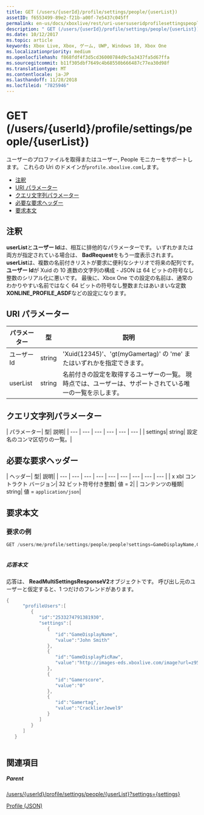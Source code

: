 ```yaml
---
title: GET (/users/{userId}/profile/settings/people/{userList})
assetID: f6553499-89e2-f21b-a00f-7e5437c045ff
permalink: en-us/docs/xboxlive/rest/uri-usersuseridprofilesettingspeopleuserlistget.html
description: " GET (/users/{userId}/profile/settings/people/{userList})"
ms.date: 10/12/2017
ms.topic: article
keywords: Xbox Live, Xbox, ゲーム, UWP, Windows 10, Xbox One
ms.localizationpriority: medium
ms.openlocfilehash: f868fdf4f3d5cd36000784d9c5a3437fa5d67ffa
ms.sourcegitcommit: b11f305dbf7649c4b68550b666487c77ea30d98f
ms.translationtype: MT
ms.contentlocale: ja-JP
ms.lasthandoff: 11/28/2018
ms.locfileid: "7825946"
---
```

# <a name="get-usersuseridprofilesettingspeopleuserlist"></a>GET (/users/{userId}/profile/settings/people/{userList})
ユーザーのプロファイルを取得またはユーザー, People モニカーをサポートします。 これらの Uri のドメインが`profile.xboxlive.com`します。
 
  * [注釈](#ID4EV)
  * [URI パラメーター](#ID4EKB)
  * [クエリ文字列パラメーター](#ID4EVB)
  * [必要な要求ヘッダー](#ID4EQC)
  * [要求本文](#ID4E2D)
 
<a id="ID4EV"></a>

 
## <a name="remarks"></a>注釈
 
**userList**と**ユーザー Id**は、相互に排他的なパラメーターです。 いずれかまたは両方が指定されている場合は、 **BadRequest**をもう一度表示されます。 **userList**は、複数の名前付きリストが要求に便利なシナリオで将来の配列です。 **ユーザー Id**が Xuid の 10 進数の文字列の構成 - JSON は 64 ビットの符号なし整数のシリアル化に悪いです。 最後に、Xbox One での設定の名前は、通常のわかりやすい名前ではなく 64 ビットの符号なし整数またはあいまいな定数**XONLINE_PROFILE_ASDF**などの設定になります。
  
<a id="ID4EKB"></a>

 
## <a name="uri-parameters"></a>URI パラメーター
 
| パラメーター| 型| 説明| 
| --- | --- | --- | 
| ユーザー Id| string| 'Xuid(12345)'、'gt(myGamertag)' の 'me' またはいずれかを指定できます。| 
| userList| string| 名前付きの設定を取得するユーザーの一覧。 現時点では、ユーザーは、サポートされている唯一の一覧を示します。| 
  
<a id="ID4EVB"></a>

 
## <a name="query-string-parameters"></a>クエリ文字列パラメーター
 
| パラメーター| 型| 説明| 
| --- | --- | --- | --- | --- | --- | 
| settings| string| 設定名のコンマ区切りの一覧。| 
  
<a id="ID4EQC"></a>

 
## <a name="required-request-headers"></a>必要な要求ヘッダー
 
| ヘッダー| 型| 説明| 
| --- | --- | --- | --- | --- | --- | --- | --- | --- | 
| x xbl コントラクト バージョン| 32 ビット符号付き整数| 値 = 2| 
| コンテンツの種類| string| 値 = <code>application/json</code>| 
  
<a id="ID4E2D"></a>

 
## <a name="request-body"></a>要求本文
 
<a id="ID4EBE"></a>

 
### <a name="sample-request"></a>要求の例
 

```cpp
GET /users/me/profile/settings/people/people?settings=GameDisplayName,GameDisplayPicRaw,Gamerscore,Gamertag
      
```

  
<a id="ID4EKE"></a>

  
 
<a id="ID4EME"></a>

 
##### <a name="response-body"></a>応答本文 
応答は、 **ReadMultiSettingsResponseV2**オブジェクトです。 呼び出し元のユーザーと仮定すると、1 つだけのフレンドがあります。
  

```cpp
{
      "profileUsers":[
         {
            "id":"2533274791381930",
            "settings":[
               {
                  "id":"GameDisplayName",
                  "value":"John Smith"
               },
               {
                  "id":"GameDisplayPicRaw",
                  "value":"http://images-eds.xboxlive.com/image?url=z951ykn43p4FqWbbFvR2Ec.8vbDhj8G2Xe7JngaTToBrrCmIEEXHC9UNrdJ6P7KIN0gxC2r1YECCd3mf2w1FDdmFCpSokJWa2z7xtVrlzOyVSc6pPRdWEXmYtpS2xE4F&format=png&w=64&h=64"
               },
               {
                  "id":"Gamerscore",
                  "value":"0"
               },
               {
                  "id":"Gamertag",
                  "value":"CracklierJewel9"
               }
            ]
         }
      ]
   }
         
```

   
<a id="ID4E3E"></a>

 
## <a name="see-also"></a>関連項目
 
<a id="ID4E5E"></a>

 
##### <a name="parent"></a>Parent 

[/users/{userId}/profile/settings/people/{userList}?settings={settings}](uri-usersuseridprofilesettingspeopleuserlist.md)

 [Profile (JSON)](../../json/json-profile.md)

   